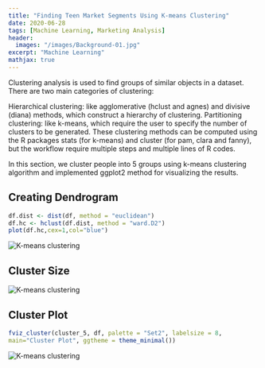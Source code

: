 ```yaml
---
title: "Finding Teen Market Segments Using K-means Clustering"
date: 2020-06-28
tags: [Machine Learning, Marketing Analysis]
header:
  images: "/images/Background-01.jpg"
excerpt: "Machine Learning"
mathjax: true
---
```

Clustering analysis is used to find groups of similar objects in a dataset. There are two main categories of clustering:

Hierarchical clustering: like agglomerative (hclust and agnes) and divisive (diana) methods, which construct a hierarchy of clustering.
Partitioning clustering: like k-means, which require the user to specify the number of clusters to be generated.
These clustering methods can be computed using the R packages stats (for k-means) and cluster (for pam, clara and fanny), but the workflow require multiple steps and multiple lines of R codes.

In this section, we cluster people into 5 groups using k-means clustering algorithm and implemented ggplot2 method for visualizing the results.


## Creating Dendrogram
```r
df.dist <- dist(df, method = "euclidean")
df.hc <- hclust(df.dist, method = "ward.D2")
plot(df.hc,cex=1,col="blue")
```
<img src="{{ site.url }}{{ site.baseurl }}/images/clusteringwithkmeans/Dendrogram.png" alt="K-means clustering">


## Cluster Size
<img src="{{ site.url }}{{ site.baseurl }}/images/clusteringwithkmeans/Clustersize_1.png" alt="K-means clustering">

## Cluster Plot
```r
fviz_cluster(cluster_5, df, palette = "Set2", labelsize = 8,
main="Cluster Plot", ggtheme = theme_minimal())
```
<img src="{{ site.url }}{{ site.baseurl }}/images/clusteringwithkmeans/ClusterPlot.png" alt="K-means clustering">
